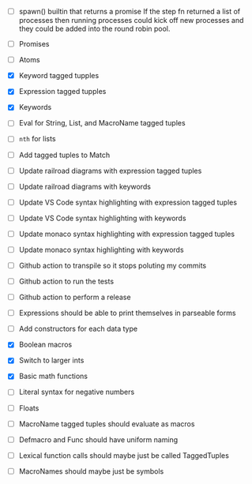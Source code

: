- [ ] spawn() builtin that returns a promise
   If the step fn returned a list of processes then running processes could kick
   off new processes and they could be added into the round robin pool.
- [ ] Promises
- [ ] Atoms
- [x] Keyword tagged tupples
- [x] Expression tagged tupples
- [x] Keywords

- [ ] Eval for String, List, and MacroName tagged tuples
- [ ] `nth` for lists

- [ ] Add tagged tuples to Match
- [ ] Update railroad diagrams with expression tagged tuples
- [ ] Update railroad diagrams with keywords
- [ ] Update VS Code syntax highlighting with expression tagged tuples
- [ ] Update VS Code syntax highlighting with keywords
- [ ] Update monaco syntax highlighting with expression tagged tuples
- [ ] Update monaco syntax highlighting with keywords

- [ ] Github action to transpile so it stops poluting my commits
- [ ] Github action to run the tests
- [ ] Github action to perform a release

- [ ] Expressions should be able to print themselves in parseable forms

- [ ] Add constructors for each data type

- [x] Boolean macros

- [x] Switch to larger ints
- [x] Basic math functions
- [ ] Literal syntax for negative numbers
- [ ] Floats

- [ ] MacroName tagged tuples should evaluate as macros

- [ ] Defmacro and Func should have uniform naming

- [ ] Lexical function calls should maybe just be called TaggedTuples
- [ ] MacroNames should maybe just be symbols